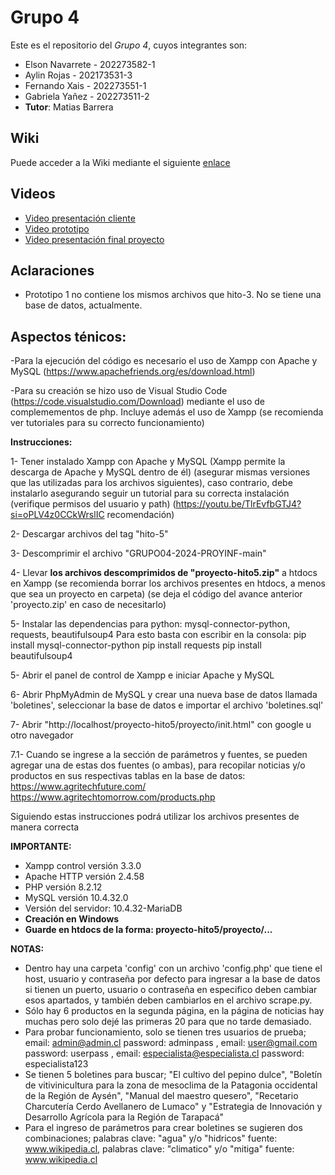 # Grupo 4

Este es el repositorio del *Grupo 4*, cuyos integrantes son:

 * Elson Navarrete - 202273582-1
 * Aylin Rojas - 202173531-3
 * Fernando Xais - 202273551-1
 * Gabriela Yañez - 202273511-2
 * **Tutor**: Matias Barrera

## Wiki

Puede acceder a la Wiki mediante el siguiente [enlace](https://github.com/Bionic-Z/GRUPO04-2024-PROYINF/wiki)

## Videos

* [Video presentación cliente](https://www.youtube.com/watch?v=abJau21SDIk)
* [Video prototipo](https://youtu.be/uakP8lTkoxk)
* [Video presentación final proyecto](https://youtu.be/biPBmX9duXE?si=PDzDYRDL1AYbFLQ4)

## Aclaraciones

- Prototipo 1 no contiene los mismos archivos que hito-3. No se tiene una base de datos, actualmente.


## Aspectos ténicos:
-Para la ejecución del código es necesario el uso de Xampp con Apache y MySQL (https://www.apachefriends.org/es/download.html)

-Para su creación se hizo uso de Visual Studio Code (https://code.visualstudio.com/Download) mediante el uso de complemementos de php. Incluye además el uso de Xampp (se recomienda ver tutoriales para su correcto funcionamiento)

**Instrucciones:**

  1- Tener instalado Xampp con Apache y MySQL (Xampp permite la descarga de Apache y MySQL dentro de él) (asegurar mismas versiones que las utilizadas para los archivos siguientes), caso contrario, debe instalarlo asegurando seguir un tutorial para su correcta instalación (verifique permisos del usuario y path) (https://youtu.be/TlrEvfbGTJ4?si=oPLV4z0CCkWrslIC recomendación)
  
  2- Descargar archivos del tag "hito-5"
  
  3- Descomprimir el archivo "GRUPO04-2024-PROYINF-main"
  
  4- Llevar **los archivos descomprimidos de "proyecto-hito5.zip"** a htdocs en Xampp (se recomienda borrar los archivos presentes en htdocs, a menos que sea un proyecto en carpeta) (se deja el código del avance anterior 'proyecto.zip' en caso de necesitarlo)

  5- Instalar las dependencias para python: mysql-connector-python, requests, beautifulsoup4
	    Para esto basta con escribir en la consola:
		    pip install mysql-connector-python
		    pip install requests
		    pip install beautifulsoup4
  
  5- Abrir el panel de control de Xampp e iniciar Apache y MySQL

  6- Abrir PhpMyAdmin de MySQL y crear una nueva base de datos llamada 'boletines', seleccionar la base de datos e importar el archivo 'boletines.sql'
  
  7- Abrir "http://localhost/proyecto-hito5/proyecto/init.html" con google u otro navegador

  7.1- Cuando se ingrese a la sección de parámetros y fuentes, se pueden agregar una de estas dos fuentes (o ambas), para recopilar noticias y/o productos en sus respectivas tablas en la base de datos:
	  https://www.agritechfuture.com/
	  https://www.agritechtomorrow.com/products.php

Siguiendo estas instrucciones podrá utilizar los archivos presentes de manera correcta

**IMPORTANTE:** 
- Xampp control versión 3.3.0
- Apache HTTP versión 2.4.58
- PHP versión 8.2.12
- MySQL versión 10.4.32.0
- Versión del servidor: 10.4.32-MariaDB
- **Creación en Windows**
- **Guarde en htdocs de la forma: proyecto-hito5/proyecto/...**
  
**NOTAS:** 
- Dentro hay una carpeta 'config' con un archivo 'config.php' que tiene el host, usuario y contraseña por defecto para ingresar a la base de datos si tienen un puerto, usuario o contraseña en especifico deben cambiar esos apartados, y también deben cambiarlos en el archivo scrape.py.
- Sólo hay 6 productos en la segunda página, en la página de noticias hay muchas pero solo dejé las primeras 20 para que no tarde demasiado.
- Para probar funcionamiento, solo se tienen tres usuarios de prueba; email: admin@admin.cl password: adminpass   , email: user@gmail.com password: userpass   , email: especialista@especialista.cl password: especialista123
- Se tienen 5 boletines para buscar; "El cultivo del pepino dulce", "Boletín de vitivinicultura para la zona de mesoclima de la Patagonia occidental de la Región de Aysén", "Manual del maestro quesero", "Recetario Charcutería Cerdo Avellanero de Lumaco" y "Estrategia de Innovación y Desarrollo Agrícola para la Región de Tarapacá"
- Para el ingreso de parámetros para crear boletines se sugieren dos combinaciones; palabras clave: "agua" y/o "hidricos"  fuente: www.wikipedia.cl,  palabras clave: "climatico" y/o "mitiga"  fuente: www.wikipedia.cl
            

